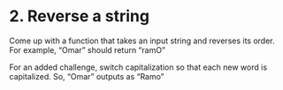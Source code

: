 # **2. Reverse a string**

Come up with a function that takes an input string and reverses its order. For example, “Omar” should return “ramO”

For an added challenge, switch capitalization so that each new word is capitalized. So, “Omar” outputs as “Ramo”
